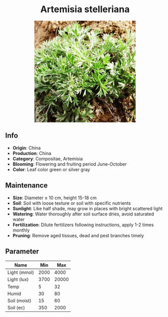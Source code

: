 <h1 align='center'>Artemisia stelleriana</h1>
<p align="center">
    <img 
        align='center'
        width='320'
        src="../images/artemisia stelleriana.png" 
        alt='Artemisia stelleriana' />
</p>

## Info

 - **Origin**: China
 - **Production**: China
 - **Category**: Compositae, Artemisia
 - **Blooming**: Flowering and fruiting period June-October
 - **Color**: Leaf color green or silver gray

## Maintenance

 - **Size**: Diameter ≥ 10 cm, height 15-18 cm
 - **Soil**: Soil with loose texture or soil with specific nutrients
 - **Sunlight**: Like half shade, may grow in places with bright scattered light
 - **Watering**: Water thoroughly after soil surface dries, avoid saturated water
 - **Fertilization**: Dilute fertilizers following instructions, apply 1-2 times monthly
 - **Pruning**: Remove aged tissues, dead and pest branches timely

## Parameter

| Name         | Min  | Max   |
|--------------|------|-------|
| Light (mmol) | 2000 | 4000  |
| Light (lux)  | 3700 | 20000 |
| Temp         | 5    | 32    |
| Humid        | 30   | 80    |
| Soil (moist) | 15   | 60    |
| Soil (ec)    | 350  | 2000  |